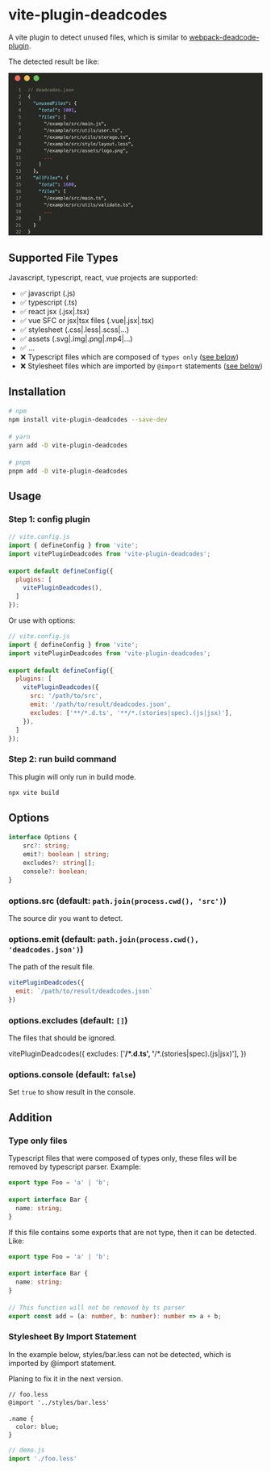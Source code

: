 # vite-plugin-deadcodes

A vite plugin to detect unused files, which is similar to [webpack-deadcode-plugin](https://www.npmjs.com/package/webpack-deadcode-plugin).

The detected result be like:

![output example](./assets/deadcodes-example.jpg)

## Supported File Types

Javascript, typescript, react, vue projects are supported:

- ✅ javascript (.js)
- ✅ typescript (.ts)
- ✅ react jsx (.jsx|.tsx)
- ✅ vue SFC or jsx|tsx files (.vue|.jsx|.tsx)
- ✅ stylesheet (.css|.less|.scss|...)
- ✅ assets (.svg|.img|.png|.mp4|...)
- ✅ ...
- ❌ Typescript files which are composed of `types only` ([see below](#type-only-files))
- ❌ Stylesheet files which are imported by `@import` statements ([see below](#stylesheet-by-import-statement))

## Installation

```bash
# npm
npm install vite-plugin-deadcodes --save-dev

# yarn
yarn add -D vite-plugin-deadcodes

# pnpm
pnpm add -D vite-plugin-deadcodes
```

## Usage

### Step 1: config plugin

```js
// vite.config.js
import { defineConfig } from 'vite';
import vitePluginDeadcodes from 'vite-plugin-deadcodes';

export default defineConfig({
  plugins: [
    vitePluginDeadcodes(),
  ]
});
```

Or use with options:

```js
// vite.config.js
import { defineConfig } from 'vite';
import vitePluginDeadcodes from 'vite-plugin-deadcodes';

export default defineConfig({
  plugins: [
    vitePluginDeadcodes({
      src: '/path/to/src',
      emit: '/path/to/result/deadcodes.json',
      excludes: ['**/*.d.ts', '**/*.(stories|spec).(js|jsx)'],
    }),
  ]
});
```

### Step 2: run build command

This plugin will only run in build mode.

```bash
npx vite build
```

## Options

```ts
interface Options {
    src?: string;
    emit?: boolean | string;
    excludes?: string[];
    console?: boolean;
}
```

### options.src (default: `path.join(process.cwd(), 'src')`)

The source dir you want to detect.

### options.emit (default: `path.join(process.cwd(), 'deadcodes.json')`)

The path of the result file.

```js
vitePluginDeadcodes({
  emit: `/path/to/result/deadcodes.json`
})
```

### options.excludes (default: `[]`)

The files that should be ignored.

vitePluginDeadcodes({
  excludes: ['**/*.d.ts', '**/*.(stories|spec).(js|jsx)'],
})


### options.console (default: `false`)

Set `true` to show result in the console.

## Addition

### Type only files

Typescript files that were composed of types only, these files will be removed by typescript parser. Example:

```ts
export type Foo = 'a' | 'b';

export interface Bar {
  name: string;
}
```

If this file contains some exports that are not type, then it can be detected. Like:

```ts
export type Foo = 'a' | 'b';

export interface Bar {
  name: string;
}

// This function will not be removed by ts parser
export const add = (a: number, b: number): number => a + b;
```

### Stylesheet By Import Statement

In the example below, styles/bar.less can not be detected, which is imported by @import statement.

Planing to fix it in the next version.

```less
// foo.less
@import '../styles/bar.less'

.name {
  color: blue;
}
```

```js
// demo.js
import './foo.less'
```

